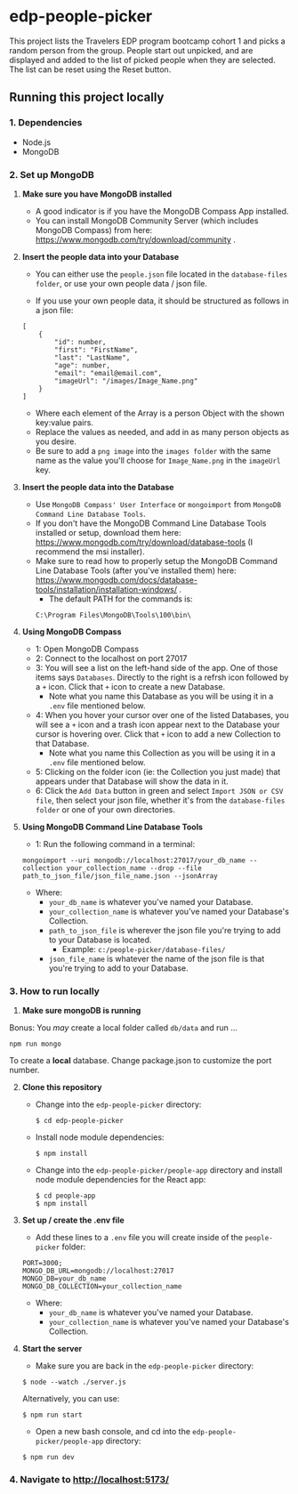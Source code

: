 # edp-people-picker

This project lists the Travelers EDP program bootcamp cohort 1 and picks a random person from the group. People start out unpicked, and are displayed and added to the list of picked people when they are selected. The list can be reset using the Reset button.

## Running this project locally

### 1. Dependencies
- Node.js
- MongoDB

### 2. Set up MongoDB
1. **Make sure you have MongoDB installed**
    - A good indicator is if you have the MongoDB Compass App installed.
    - You can install MongoDB Community Server (which includes MongoDB Compass) from here: https://www.mongodb.com/try/download/community .

2. **Insert the people data into your Database**
    - You can either use the `people.json` file located in the `database-files folder`, or use your own people data / json file.

    - If you use your own people data, it should be structured as follows in a json file:
    ```
    [
        {
            "id": number,
            "first": "FirstName",
            "last": "LastName",
            "age": number,
            "email": "email@email.com",
            "imageUrl": "/images/Image_Name.png"
        }
    ]
    ```
    - Where each element of the Array is a person Object with the shown key:value pairs.
    - Replace the values as needed, and add in as many person objects as you desire.
    - Be sure to add a `png image` into the `images folder` with the same name as the value you'll choose for `Image_Name.png` in the `imageUrl` key.
    
3. **Insert the people data into the Database**
    - Use `MongoDB Compass' User Interface` or `mongoimport` from `MongoDB Command Line Database Tools`.
    - If you don't have the MongoDB Command Line Database Tools installed or setup, download them here: https://www.mongodb.com/try/download/database-tools (I recommend the msi installer).
    - Make sure to read how to properly setup the MongoDB Command Line Database Tools (after you've installed them) here: https://www.mongodb.com/docs/database-tools/installation/installation-windows/ .
        - The default PATH for the commands is:
        ```
        C:\Program Files\MongoDB\Tools\100\bin\
        ```

4. **Using MongoDB Compass**
    - 1: Open MongoDB Compass
    - 2: Connect to the localhost on port 27017
    - 3: You will see a list on the left-hand side of the app. One of those items says `Databases`. Directly to the right is a refrsh icon followed by a `+` icon. Click that `+` icon to create a new Database.
        - Note what you name this Database as you will be using it in a `.env` file mentioned below.
    - 4: When you hover your cursor over one of the listed Databases, you will see a `+` icon and a trash icon appear next to the Database your cursor is hovering over. Click that `+` icon to add a new Collection to that Database.
        - Note what you name this Collection as you will be using it in a `.env` file mentioned below.
    - 5: Clicking on the folder icon (ie: the Collection you just made) that appears under that Database will show the data in it.
    - 6: Click the `Add Data` button in green and select `Import JSON or CSV file`, then select your json file, whether it's from the `database-files folder` or one of your own directories.

5. **Using MongoDB Command Line Database Tools**
    - 1: Run the following command in a terminal:
    ```
    mongoimport --uri mongodb://localhost:27017/your_db_name --collection your_collection_name --drop --file path_to_json_file/json_file_name.json --jsonArray
    ```
    - Where:
        - `your_db_name` is whatever you've named your Database.
        - `your_collection_name` is whatever you've named your Database's Collection.
        - `path_to_json_file` is wherever the json file you're trying to add to your Database is located.
            - Example: `c:/people-picker/database-files/`
        - `json_file_name` is whatever the name of the json file is that you're trying to add to your Database.

### 3. How to run locally
1. **Make sure mongoDB is running**

Bonus: You *may* create a local folder called `db/data` and run ...
  ```
  npm run mongo
  ```
To create a **local** database. Change package.json to customize the port number.

2. **Clone this repository**
    - Change into the `edp-people-picker` directory:
        ```
        $ cd edp-people-picker
        ```
    - Install node module dependencies:
        ```
        $ npm install
        ```
    - Change into the `edp-people-picker/people-app` directory and install node module dependencies for the React app:
        ```
        $ cd people-app
        $ npm install
        ```

3. **Set up / create the .env file**
    - Add these lines to a `.env` file you will create inside of the `people-picker` folder:
    ```
    PORT=3000;
    MONGO_DB_URL=mongodb://localhost:27017
    MONGO_DB=your_db_name
    MONGO_DB_COLLECTION=your_collection_name
    ```
    - Where:
        - `your_db_name` is whatever you've named your Database.
        - `your_collection_name` is whatever you've named your Database's Collection.

4. **Start the server**
    - Make sure you are back in the `edp-people-picker` directory:
    ```
    $ node --watch ./server.js
    ```
    Alternatively, you can use:
   ```
   $ npm run start
   ```
   - Open a new bash console, and cd into the `edp-people-picker/people-app` directory:
   ```
   $ npm run dev
   ```

### 4. Navigate to [http://localhost:5173/](http://localhost:5173/)
